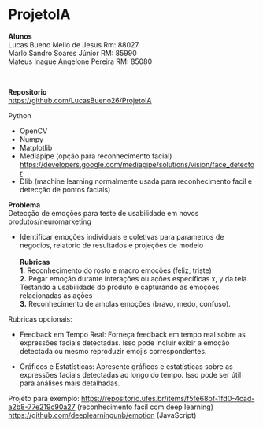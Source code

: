 # ProjetoIA

<b>Alunos</b><br>
Lucas Bueno Mello de Jesus Rm: 88027<br>
Marlo Sandro Soares Júnior RM: 85990<br>
Mateus Inague Angelone Pereira RM: 85080<br>

<br>

<b>Repositorio</b><br>
https://github.com/LucasBueno26/ProjetoIA	

Python 
- OpenCV
- Numpy
- Matplotlib
- Mediapipe (opção para reconhecimento facial) https://developers.google.com/mediapipe/solutions/vision/face_detector
- Dlib (machine learning normalmente usada para reconhecimento facil e detecção de pontos faciais)

<b>Problema</b><br>
Detecção de emoções para teste de usabilidade em novos produtos/neuromarketing <br>
  + Identificar emoções individuais e coletivas para parametros de negocios, relatorio de resultados e projeções de modelo	<br><br>
<b>Rubricas</b><br>
<b>1.</b> Reconhecimento do rosto e macro emoções (feliz, triste)<br>
<b>2.</b> Pegar emoção durante interações ou ações específicas x, y da tela. Testando a usabilidade do produto e capturando as emoções relacionadas as ações<br>
<b>3.</b> Reconhecimento de amplas emoções (bravo, medo, confuso). <br>

Rubricas opcionais:

- Feedback em Tempo Real: Forneça feedback em tempo real sobre as expressões faciais detectadas.
Isso pode incluir exibir a emoção detectada ou mesmo reproduzir emojis correspondentes.

- Gráficos e Estatísticas: Apresente gráficos e estatísticas sobre as expressões faciais detectadas ao longo do tempo.
Isso pode ser útil para análises mais detalhadas.

Projeto para exemplo: https://repositorio.ufes.br/items/f5fe68bf-1fd0-4cad-a2b8-77e219c90a27 (reconhecimento facil com deep learning)
                      https://github.com/deeplearningunb/emotion (JavaScript)

